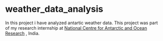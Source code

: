 # weather_data_analysis
In this project i have analyzed antartic weather data. This project was part of my research internship at [National Centre for Antarctic and Ocean Research](http://www.ncaor.gov.in/) , India.
